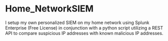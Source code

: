 # Home_NetworkSIEM
I setup my own personalized SIEM on my home network using Splunk Enterprise (Free License) in conjunction with a python script utilizing a REST API to compare suspicious IP addresses with known malicious IP addresses.
